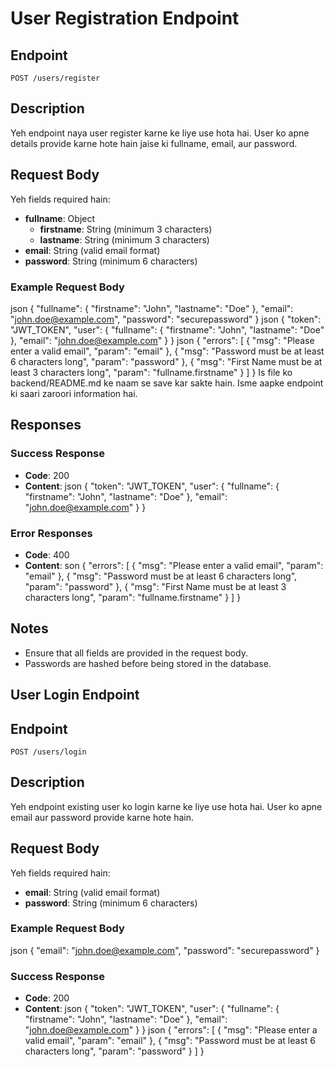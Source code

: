 # User Registration Endpoint

## Endpoint

`POST /users/register`

## Description

Yeh endpoint naya user register karne ke liye use hota hai. User ko apne details provide karne hote hain jaise ki fullname, email, aur password.

## Request Body

Yeh fields required hain:

- **fullname**: Object
  - **firstname**: String (minimum 3 characters)
  - **lastname**: String (minimum 3 characters)
- **email**: String (valid email format)
- **password**: String (minimum 6 characters)

### Example Request Body
json
{
"fullname": {
"firstname": "John",
"lastname": "Doe"
},
"email": "john.doe@example.com",
"password": "securepassword"
}
json
{
"token": "JWT_TOKEN",
"user": {
"fullname": {
"firstname": "John",
"lastname": "Doe"
},
"email": "john.doe@example.com"
}
}
json
{
"errors": [
{
"msg": "Please enter a valid email",
"param": "email"
},
{
"msg": "Password must be at least 6 characters long",
"param": "password"
},
{
"msg": "First Name must be at least 3 characters long",
"param": "fullname.firstname"
}
]
}
Is file ko backend/README.md ke naam se save kar sakte hain. Isme aapke endpoint ki saari zaroori information hai.

## Responses

### Success Response

- **Code**: 200
- **Content**:
  json
  {
  "token": "JWT_TOKEN",
  "user": {
  "fullname": {
  "firstname": "John",
  "lastname": "Doe"
  },
  "email": "john.doe@example.com"
  }
  }

### Error Responses

- **Code**: 400
- **Content**:
  son
  {
  "errors": [
  {
  "msg": "Please enter a valid email",
  "param": "email"
  },
  {
  "msg": "Password must be at least 6 characters long",
  "param": "password"
  },
  {
  "msg": "First Name must be at least 3 characters long",
  "param": "fullname.firstname"
  }
  ]
  }

## Notes

- Ensure that all fields are provided in the request body.
- Passwords are hashed before being stored in the database.

## User Login Endpoint

## Endpoint

`POST /users/login`

## Description

Yeh endpoint existing user ko login karne ke liye use hota hai. User ko apne email aur password provide karne hote hain.

## Request Body

Yeh fields required hain:

- **email**: String (valid email format)
- **password**: String (minimum 6 characters)

### Example Request Body

json
{
"email": "john.doe@example.com",
"password": "securepassword"
}

### Success Response

- **Code**: 200
- **Content**:
json
{
"token": "JWT_TOKEN",
"user": {
"fullname": {
"firstname": "John",
"lastname": "Doe"
},
"email": "john.doe@example.com"
}
}
json
{
"errors": [
{
"msg": "Please enter a valid email",
"param": "email"
},
{
"msg": "Password must be at least 6 characters long",
"param": "password"
}
]
}
